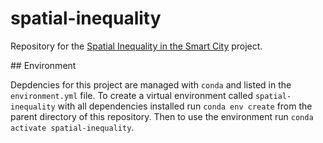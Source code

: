 # spatial-inequality

Repository for the [Spatial Inequality in the Smart City](https://www.turing.ac.uk/research/research-projects/spatial-inequality-and-smart-city) project.

## Environment

Depdencies for this project are managed with `conda` and listed in the `environment.yml` file. To create a virtual environment called `spatial-inequality` with all dependencies installed run `conda env create` from the parent directory of this repository. Then to use the environment run `conda activate spatial-inequality`.
